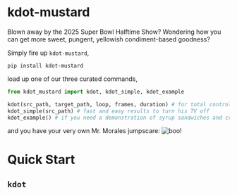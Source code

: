 # kdot-mustard
Blown away by the 2025 Super Bowl Halftime Show? Wondering how you can get more sweet, pungent, yellowish condiment-based goodness?

Simply fire up ```kdot-mustard```,
```
pip install kdot-mustard
```

load up one of our three curated commands,
```python
from kdot_mustard import kdot, kdot_simple, kdot_example

kdot(src_path, target_path, loop, frames, duration) # for total control over what goes on the beat
kdot_simple(src_path) # fast and easy results to turn his TV off
kdot_example() # if you need a demonstration of syrup sandwiches and crime allowances
```

and you have your very own Mr. Morales jumpscare:
![boo!](./img/bossman.gif)

# Quick Start
## ```kdot```